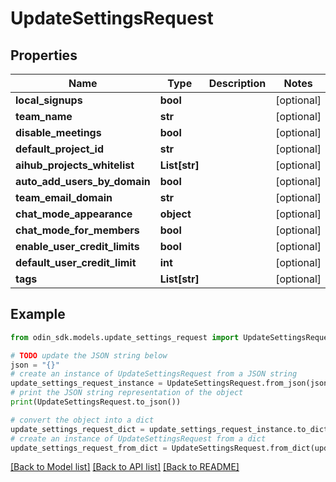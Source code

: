 # UpdateSettingsRequest


## Properties

Name | Type | Description | Notes
------------ | ------------- | ------------- | -------------
**local_signups** | **bool** |  | [optional] 
**team_name** | **str** |  | [optional] 
**disable_meetings** | **bool** |  | [optional] 
**default_project_id** | **str** |  | [optional] 
**aihub_projects_whitelist** | **List[str]** |  | [optional] 
**auto_add_users_by_domain** | **bool** |  | [optional] 
**team_email_domain** | **str** |  | [optional] 
**chat_mode_appearance** | **object** |  | [optional] 
**chat_mode_for_members** | **bool** |  | [optional] 
**enable_user_credit_limits** | **bool** |  | [optional] 
**default_user_credit_limit** | **int** |  | [optional] 
**tags** | **List[str]** |  | [optional] 

## Example

```python
from odin_sdk.models.update_settings_request import UpdateSettingsRequest

# TODO update the JSON string below
json = "{}"
# create an instance of UpdateSettingsRequest from a JSON string
update_settings_request_instance = UpdateSettingsRequest.from_json(json)
# print the JSON string representation of the object
print(UpdateSettingsRequest.to_json())

# convert the object into a dict
update_settings_request_dict = update_settings_request_instance.to_dict()
# create an instance of UpdateSettingsRequest from a dict
update_settings_request_from_dict = UpdateSettingsRequest.from_dict(update_settings_request_dict)
```
[[Back to Model list]](../README.md#documentation-for-models) [[Back to API list]](../README.md#documentation-for-api-endpoints) [[Back to README]](../README.md)


